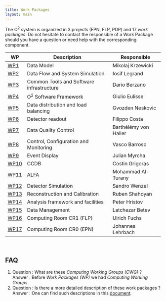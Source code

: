 ```yaml
---
title: Work Packages
layout: main
---
```


The  O<sup>2</sup> system is organized in 3 projects (EPN, FLP, PDP) and 17 _work packages_. Do not hesitate to contact the responsible of a Work Package should you have a question or need help with the corresponding component.  

| WP | Description | Responsible |
|----|-------------|-------------|
| [WP1](https://alice-o2.web.cern.ch/content/cwg4)  | Data Model | Mikolaj Krzewicki | 
| [WP2](https://alice-o2.web.cern.ch/node/143)  | Data Flow and System Simulation | Iosif Legrand | 
| [WP3](https://alice-o2.web.cern.ch/content/cwg11)  | Common Tools and Software infrastructure | Dario Berzano | 
| [WP4](https://alice-o2.web.cern.ch/content/cwg13)  | O<sup>2</sup> Software Framework | Giulio Eulisse | 
| [WP5](https://alice-o2.web.cern.ch/node/144)  | Data distribution and load balancing | Gvozden Neskovic | 
| [WP6](https://alice-o2.web.cern.ch/node/145)  | Detector readout | Filippo Costa | 
| [WP7](https://alice-o2.web.cern.ch/content/cwg9) | Data Quality Control | Barthélémy von Haller | 
| [WP8](https://alice-o2.web.cern.ch/content/cwg10)  | Control, Configuration and Monitoring | Vasco Barroso | 
| [WP9](https://alice-o2.web.cern.ch/node/146)  | Event Display | Julian Myrcha | 
| [WP10](https://alice-o2.web.cern.ch/node/147) | CCDB | Costin Grigoras | 
| [WP11](https://alice-o2.web.cern.ch/node/148) | ALFA | Mohammad Al-Turany | 
| [WP12](https://alice-o2.web.cern.ch/content/cwg8) | Detector Simulation | Sandro Wenzel | 
| [WP13](https://alice-o2.web.cern.ch/content/cwg67) | Reconstruction and Calibration | Ruben Shahoyan | 
| [WP14](https://alice-o2.web.cern.ch/node/149) | Analysis framework and facilities | Peter Hristov | 
| [WP15](https://alice-o2.web.cern.ch/node/150) | Data Management | Latchezar Betev | 
| [WP16](https://alice-o2.web.cern.ch/node/151) | Computing Room CR1 (FLP) | Ulrich Fuchs | 
| [WP17](https://alice-o2.web.cern.ch/node/152) | Computing Room CR0 (EPN)| Johannes Lehrbach | 

<br/>

## FAQ
1. Question : What are these _Computing Working Groups (CWG)_ ? <br>
   Answer : Before _Work Packages (WP)_ we had _Computing Working Groups_. 
2. Question : Is there a more detailed description of these work packages ? <br>
   Answer : One can find such descriptions in this [document](https://docs.google.com/document/d/1D2U1xr1QNEaRiP3nezYcsrfti0cnBuDmjtHH). 